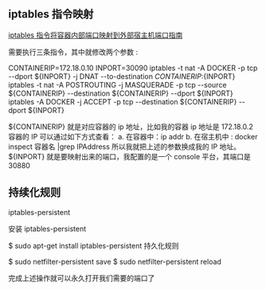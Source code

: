 ## iptables 指令映射

[iptables 指令将容器内部端口映射到外部宿主机端口指南](https://kubesphereio.com/post/the-iptables-directive-is-a-guide-to-mapping-ports-inside-containers-to-ports-on-external-hosts/)

需要执行三条指令，其中就修改两个参数 :

CONTAINERIP=172.18.0.10
INPORT=30090
iptables -t nat -A DOCKER -p tcp --dport ${INPORT} -j DNAT --to-destination ${CONTAINERIP}:${INPORT}
iptables -t nat -A POSTROUTING -j MASQUERADE -p tcp --source ${CONTAINERIP} --destination ${CONTAINERIP} --dport ${INPORT}
iptables -A DOCKER -j ACCEPT -p tcp --destination ${CONTAINERIP} --dport ${INPORT}

${CONTAINERIP} 就是对应容器的 ip 地址，比如我的容器 ip 地址是 172.18.0.2 
容器的 IP 可以通过如下方式查看：
a. 在容器中：ip addr
b. 在宿主机中 : docker inspect 容器名 |grep IPAddress 所以我就把上述的参数换成我的 IP 地址。
${INPORT} 就是要映射出来的端口，我配置的是一个 console 平台，其端口是 30880

## 持续化规则

iptables-persistent

安装 iptables-persistent

$ sudo apt-get install iptables-persistent
持久化规则

$ sudo netfilter-persistent save
$ sudo netfilter-persistent reload

完成上述操作就可以永久打开我们需要的端口了

